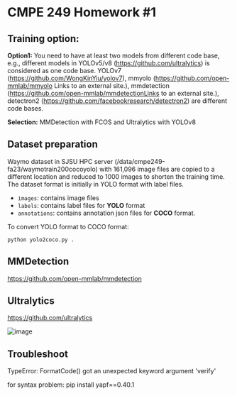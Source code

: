 # CMPE 249 Homework #1

## Training option:

**Option1:** You need to have at least two models from different code base, e.g., different models in YOLOv5/v8 (https://github.com/ultralytics) is considered as one code base. YOLOv7 (https://github.com/WongKinYiu/yolov7), mmyolo (https://github.com/open-mmlab/mmyolo Links to an external site.), mmdetection (https://github.com/open-mmlab/mmdetectionLinks to an external site.), detectron2 (https://github.com/facebookresearch/detectron2) are different code bases.

**Selection:** MMDetection with FCOS and Ultralytics with YOLOv8

## Dataset preparation
Waymo dataset in SJSU HPC server (/data/cmpe249-fa23/waymotrain200cocoyolo) with 161,096 image files are copied to a different location and reduced to 1000 images to shorten the training time. The dataset format is initially in YOLO format with label files.

- `images`: contains image files
- `labels`: contains label files for **YOLO** format
- `annotations`: contains annotation json files for **COCO** format.

To convert YOLO format to COCO format:
```
python yolo2coco.py .
```

## MMDetection
https://github.com/open-mmlab/mmdetection

## Ultralytics
https://github.com/ultralytics

![image](https://github.com/leehj825/cmpe249_hw1/assets/21224335/534fea02-31ce-410d-9e40-04259adbae8c)

## Troubleshoot
TypeError: FormatCode() got an unexpected keyword argument 'verify'

for syntax problem: pip install yapf==0.40.1


